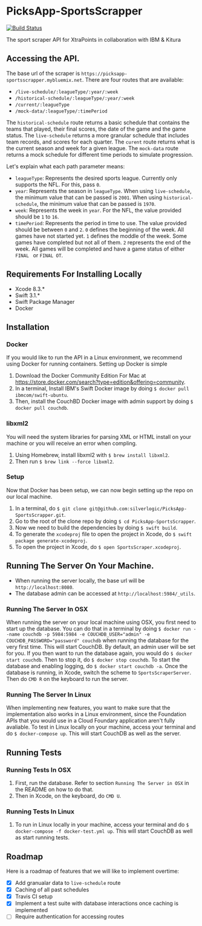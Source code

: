 # PicksApp-SportsScrapper
[![Build Status](https://travis-ci.org/silverlogic/PicksApp-SportsScrapper.svg?branch=master)](https://travis-ci.org/silverlogic/PicksApp-SportsScrapper)

The sport scraper API for XtraPoints in collaboration with IBM & Kitura

## Accessing the API.
The base url of the scraper is `https://picksapp-sportsscrapper.mybluemix.net`.
There are four routes that are available:

* `/live-schedule/:leagueType/:year/:week`
* `/historical-schedule/:leagueType/:year/:week`
* `/current/:leagueType`
* `/mock-data/:leagueType/:timePeriod`

The `historical-schedule` route returns a basic schedule that contains the teams that played, their final scores, the date of the game and the game status. The `live-schedule` returns a more granular schedule that includes team records, and scores for each quarter. The `curent` route returns what is the current season and week for a given league. The `mock-data` route returns a mock schedule for different time periods to simulate progression.

Let's explain what each path parameter means:

* `leagueType`: Represents the desired sports league. Currently only supports the NFL. For this, pass `0`.
* `year`: Represents the season in `leagueType`. When using `live-schedule`, the minimum value that can be passed is `2001`. When using `historical-schedule`, the minimum value that can be passed is `1970`.
* `week`: Represents the week in `year`. For the NFL, the value provided should be `1` to `16`.
* `timePeriod`: Represents the period in time to use. The value provided should be between `0` and `2`. `0` defines the beginning of the week. All games have not started yet. `1` defines the moddle of the week. Some games have completed but not all of them. `2` represents the end of the week. All games will be completed and have a game status of either `FINAL ` or `FINAL OT`.

## Requirements For Installing Locally

* Xcode 8.3.*
* Swift 3.1.*
* Swift Package Manager
* Docker

## Installation

### Docker
If you would like to run the API in a Linux environment, we recommend using Docker for running containers. Setting up Docker is simple

1. Download the Docker Community Edition For Mac at https://store.docker.com/search?type=edition&offering=community.
1. In a terminal, Install IBM's Swift Docker image by doing `$ docker pull ibmcom/swift-ubuntu`.
1. Then, install the CouchBD Docker image with admin support by doing `$ docker pull couchdb`.

### libxml2
You will need the system libraries for parsing XML or HTML install on your machine or you will receive an error when compling.

1. Using Homebrew, install libxml2 with `$ brew install libxml2`.
1. Then run `$ brew link --force libxml2`.

### Setup
Now that Docker has been setup, we can now begin setting up the repo on our local machine.

1. In a terminal, do `$ git clone git@github.com:silverlogic/PicksApp-SportsScrapper.git`.
1. Go to the root of the clone repo by doing `$ cd PicksApp-SportsScrapper`.
1. Now we need to build the dependencies by doing `$ swift build`.
1. To generate the `xcodeproj` file to open the project in Xcode, do `$ swift package generate-xcodeproj`.
1. To open the project in Xcode, do `$ open SportsScraper.xcodeproj`.

## Running The Server On Your Machine.

* When running the server locally, the base url will be `http://localhost:8080`.
* The database admin can be accessed at `http://localhost:5984/_utils`.

### Running The Server In OSX
When running the server on your local machine using OSX, you first need to start up the database. You can do that in a terminal by doing `$ docker run --name couchdb -p 5984:5984 -e COUCHDB_USER="admin" -e COUCHDB_PASSWORD="password" couchdb` when running the database for the very first time. This will start CouchDB. By default, an admin user will be set for you. If you then want to run the database again, you would do `$ docker start couchdb`. Then to stop it, do `$ docker stop couchdb`. To start the database and enabling logging, do `$ docker start couchdb -a`. Once the database is running, in Xcode, switch the scheme to `SportsScraperServer`. Then do `CMD R` on the keyboard to run the server.

### Running The Server In Linux
When implementing new features, you want to make sure that the implementation also works in a Linux environment, since the Foundation APIs that you would use in a Cloud Foundary application aren't fully avaliable. To test in Linux locally on your machine, access your terminal and do `$ docker-compose up`. This will start CouchDB as well as the server.

## Running Tests

### Running Tests In OSX

1. First, run the database. Refer to section `Running The Server in OSX` in the README on how to do that.
1. Then in Xcode, on the keyboard, do `CMD U`.

### Running Tests In Linux

1. To run in Linux locally in your machine, access your terminal and do `$ docker-compose -f docker-test.yml up`. This will start CouchDB as well as start running tests.

## Roadmap
Here is a roadmap of features that we will like to implement overtime:

- [x] Add granualar data to `live-schedule` route
- [x] Caching of all past schedules
- [x] Travis CI setup
- [x] Implement a test suite with database interactions once caching is implemented
- [ ] Require authentication for accessing routes
